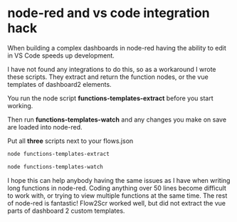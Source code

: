 # node-red and vs code integration hack

When building a complex dashboards in node-red having the ability to edit in VS Code speeds up development. 

I have not found any integrations to do this, so as a workaround I wrote these scripts. They extract and return the function nodes, or the vue templates of dashboard2 elements.

You run the node script **functions-templates-extract** before you start working.

Then run **functions-templates-watch** and any changes you make on save are loaded into node-red.

Put all **three** scripts next to your flows.json


```bash
node functions-templates-extract
```
```bash
node functions-templates-watch
```

I hope this can help anybody having the same issues as I have when writing long functions in node-red. Coding anything over 50 lines become difficult to work with, or trying to view multiple functions at the same time. The rest of node-red is fantastic! Flow2Scr worked well, but did not extract the vue parts of dashboard 2 custom templates.